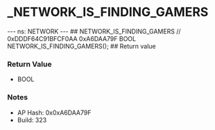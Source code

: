 # _NETWORK_IS_FINDING_GAMERS

--- ns: NETWORK --- ## NETWORK_IS_FINDING_GAMERS  // 0xDDDF64C91BFCF0AA 0xA6DAA79F BOOL NETWORK_IS_FINDING_GAMERS();   ## Return value

### Return Value
* BOOL

### Notes
* AP Hash: 0x0xA6DAA79F
* Build: 323

